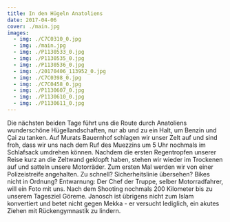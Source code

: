 ```yaml
---
title: In den Hügeln Anatoliens
date: 2017-04-06
cover: ./main.jpg
images:
  - img: ./C7C0310_0.jpg
  - img: ./main.jpg
  - img: ./P1130533_0.jpg
  - img: ./P1130535_0.jpg
  - img: ./P1130536_0.jpg
  - img: ./20170406_113952_0.jpg
  - img: ./C7C0398_0.jpg
  - img: ./C7C0458_0.jpg
  - img: ./P1130607_0.jpg
  - img: ./P1130610_0.jpg
  - img: ./P1130611_0.jpg
---
```


Die nächsten beiden Tage führt uns die Route durch Anatoliens wunderschöne Hügellandschaften, nur ab und zu ein Halt, um Benzin und Çai zu tanken. Auf Murats Bauernhof schlagen wir unser Zelt auf und sind froh, dass wir uns nach dem Ruf des Muezzins um 5 Uhr nochmals im Schlafsack umdrehen können. Nachdem die ersten Regentropfen unserer Reise kurz an die Zeltwand geklopft haben, stehen wir wieder im Trockenen auf und satteln unsere Motorräder. Zum ersten Mal werden wir von einer Polizeistreife angehalten. Zu schnell? Sicherheitslinie übersehen? Bikes nicht in Ordnung? Entwarnung: Der Chef der Truppe, selber Motorradfahrer, will ein Foto mit uns. Nach dem Shooting nochmals 200 Kilometer bis zu unserem Tagesziel Göreme. Janosch ist übrigens nicht zum Islam konvertiert und betet nicht gegen Mekka - er versucht lediglich, ein akutes Ziehen mit Rückengymnastik zu lindern.